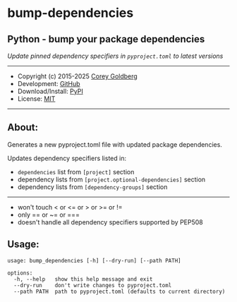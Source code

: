 # bump-dependencies

## Python - bump your package dependencies

*Update pinned dependency specifiers in `pyproject.toml` to latest versions*

---

- Copyright (c) 2015-2025 [Corey Goldberg][github-home]
- Development: [GitHub][github-repo]
- Download/Install: [PyPI][pypi-bump-dependencies]
- License: [MIT][mit-license]

----

## About:

Generates a new pyproject.toml file with updated package dependencies.

Updates dependency specifiers listed in:

- `dependencies` list from `[project]` section
- dependency lists from `[project.optional-dependencies]` section
- dependency lists from `[dependency-groups]` section

----

- won't touch < or <= or > or >= or !=
- only == or ~= or ===
- doesn't handle all dependency specifiers supported by PEP508

## Usage:

```
usage: bump_dependencies [-h] [--dry-run] [--path PATH]

options:
  -h, --help   show this help message and exit
  --dry-run    don't write changes to pyproject.toml
  --path PATH  path to pyproject.toml (defaults to current directory)
```

[github-home]: https://github.com/cgoldberg
[github-repo]: https://github.com/cgoldberg/bump-dependencies
[pypi-bump-dependencies]: https://pypi.org/project/bump-dependencies
[mit-license]: https://raw.githubusercontent.com/cgoldberg/bump-dependencies/refs/heads/master/LICENSE
[pep-508]: https://peps.python.org/pep-0508
[pep-735]: https://peps.python.org/pep-0735
[pypa-dependency-specifiers]: https://packaging.python.org/en/latest/specifications/dependency-specifiers
[pypa-pyproject-dependencies]: https://packaging.python.org/en/latest/specifications/pyproject-toml/#dependencies-optional-dependencies
[pypa-dependency-groups]: https://packaging.python.org/en/latest/specifications/dependency-groups
